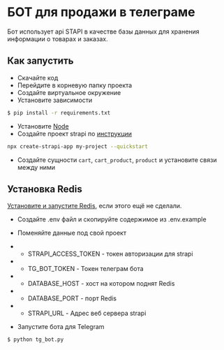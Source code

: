 # БОТ для продажи в телеграме

Бот использует api STAPI в качестве базы данных для хранения информации о товарах и заказах.

## Как запустить

* Скачайте код
* Перейдите в корневую папку проекта
* Создайте виртуальное окружение
* Установите зависимости

```bash
$ pip install -r requirements.txt
```

* Установите [Node](https://nodejs.org)
* Создайте проект strapi по [инструкции](https://docs.strapi.io/user-docs/intro)

```bash
npx create-strapi-app my-project --quickstart
```

* Создайте сущности `cart`, `cart_product`, `product` и установите связи между ними

## Установка Redis

[Установите и запустите Redis](https://redis.io/docs/latest/operate/oss_and_stack/install/install-redis/), если этого
ещё не сделали.

* Создайте .env файл и скопируйте содержимое из .env.example
* Поменяйте данные под свой проект
* * STRAPI_ACCESS_TOKEN - токен авторизации для strapi
* * TG_BOT_TOKEN - Токен телеграм бота
* * DATABASE_HOST - хост на котором поднят Redis
* * DATABASE_PORT - порт Redis
* * STRAPI_URL - Адрес веб сервера strapi

* Запустите бота для Telegram

```bash
$ python tg_bot.py
```
